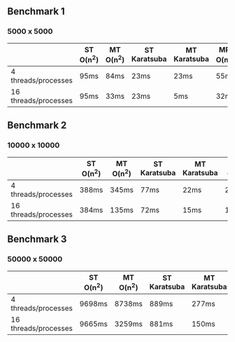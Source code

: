 ## Benchmark 1
### 5000 x 5000
|                        |ST O(n<sup>2</sup>)|MT O(n<sup>2</sup>)|ST Karatsuba|MT Karatsuba|MPI O(n<sup>2</sup>)|MPI Karatsuba|
|------------------------|-------------------|-------------------|------------|------------|--------------------|-------------|
|4 threads/processes     |95ms      |84ms|23ms|23ms|55ms|10ms|
|16 threads/processes     |95ms|33ms|23ms|5ms|32ms|10ms|


## Benchmark 2
### 10000 x 10000
|                        |ST O(n<sup>2</sup>)|MT O(n<sup>2</sup>)|ST Karatsuba|MT Karatsuba|MPI O(n<sup>2</sup>)|MPI Karatsuba|
|------------------------|-------------------|-------------------|------------|------------|--------------------|-------------|
|4 threads/processes     |388ms|345ms|77ms|22ms|226ms|28ms|
|16 threads/processes     |384ms|135ms|72ms|15ms|132ms|27ms|

## Benchmark 3
### 50000 x 50000
|                        |ST O(n<sup>2</sup>)|MT O(n<sup>2</sup>)|ST Karatsuba|MT Karatsuba|MPI O(n<sup>2</sup>)|MPI Karatsuba|
|------------------------|-------------------|-------------------|------------|------------|--------------------|-------------|
|4 threads/processes     |9698ms|8738ms|889ms|277ms|5487ms|618ms|
|16 threads/processes     |9665ms|3259ms|881ms|150ms|2665ms|614ms|